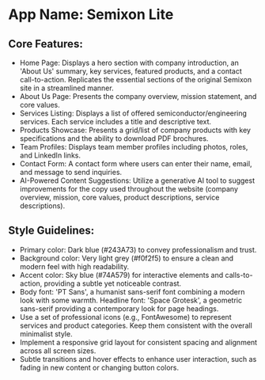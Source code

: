 # **App Name**: Semixon Lite

## Core Features:

- Home Page: Displays a hero section with company introduction, an 'About Us' summary, key services, featured products, and a contact call-to-action. Replicates the essential sections of the original Semixon site in a streamlined manner.
- About Us Page: Presents the company overview, mission statement, and core values.
- Services Listing: Displays a list of offered semiconductor/engineering services.  Each service includes a title and descriptive text.
- Products Showcase: Presents a grid/list of company products with key specifications and the ability to download PDF brochures.
- Team Profiles: Displays team member profiles including photos, roles, and LinkedIn links.
- Contact Form: A contact form where users can enter their name, email, and message to send inquiries.
- AI-Powered Content Suggestions: Utilize a generative AI tool to suggest improvements for the copy used throughout the website (company overview, mission, core values, product descriptions, service descriptions).

## Style Guidelines:

- Primary color: Dark blue (#243A73) to convey professionalism and trust.
- Background color: Very light grey (#f0f2f5) to ensure a clean and modern feel with high readability.
- Accent color: Sky blue (#74A579) for interactive elements and calls-to-action, providing a subtle yet noticeable contrast.
- Body font: 'PT Sans', a humanist sans-serif font combining a modern look with some warmth. Headline font: 'Space Grotesk', a geometric sans-serif providing a contemporary look for page headings. 
- Use a set of professional icons (e.g., FontAwesome) to represent services and product categories. Keep them consistent with the overall minimalist style.
- Implement a responsive grid layout for consistent spacing and alignment across all screen sizes.
- Subtle transitions and hover effects to enhance user interaction, such as fading in new content or changing button colors.